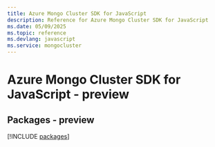 ```yaml
---
title: Azure Mongo Cluster SDK for JavaScript
description: Reference for Azure Mongo Cluster SDK for JavaScript
ms.date: 05/09/2025
ms.topic: reference
ms.devlang: javascript
ms.service: mongocluster
---
```

# Azure Mongo Cluster SDK for JavaScript - preview
## Packages - preview
[!INCLUDE [packages](mongo-cluster-index.md)]